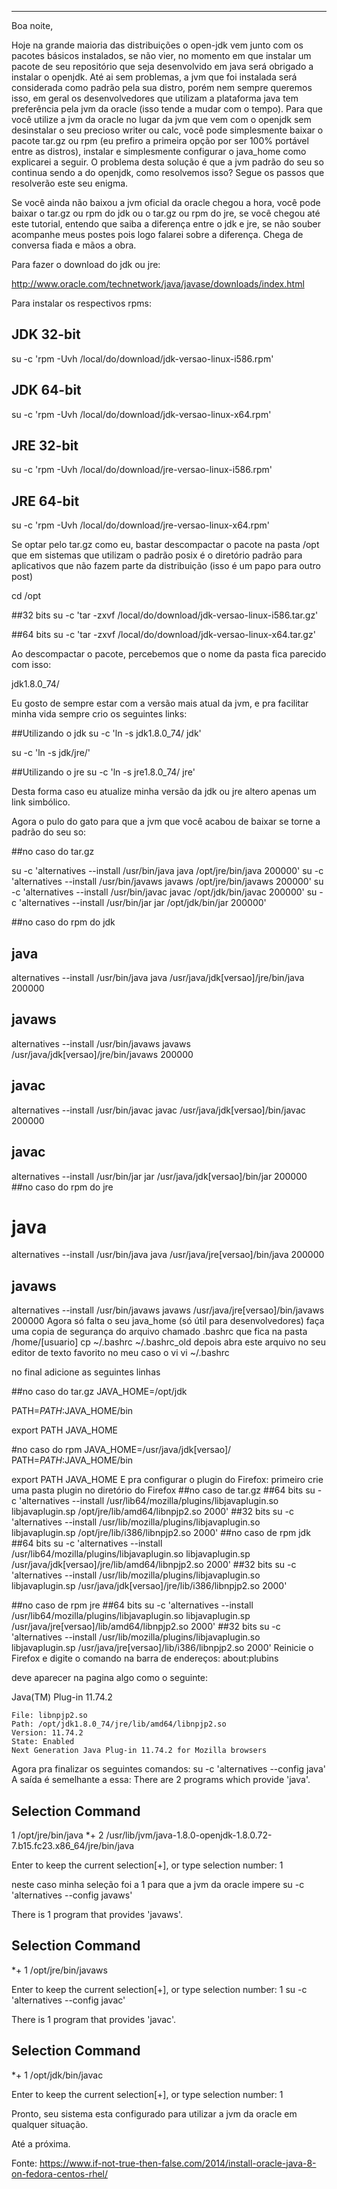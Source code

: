 ---
Boa noite,

Hoje na grande maioria das distribuições o open-jdk vem junto com os pacotes básicos instalados, se não vier, no momento em que instalar um pacote de seu repositório que seja desenvolvido em java será obrigado a instalar o openjdk.
Até ai sem problemas, a jvm que foi instalada será considerada como padrão pela sua distro, porém nem sempre queremos isso, em geral os desenvolvedores que utilizam a plataforma java tem preferência pela jvm da oracle (isso tende a mudar com o tempo).
Para que você utilize a jvm da oracle no lugar da jvm que vem com o openjdk sem desinstalar o seu precioso writer ou calc, você pode simplesmente baixar o pacote tar.gz ou rpm (eu prefiro a primeira opção por ser 100% portável entre as distros), instalar e simplesmente configurar o java_home como explicarei a seguir. O problema desta solução é que a jvm padrão do seu so continua sendo a do openjdk, como resolvemos isso? Segue os passos que resolverão este seu enigma.

Se você ainda não baixou a jvm oficial da oracle chegou a hora, você pode baixar o tar.gz ou rpm do jdk ou o tar.gz ou rpm do jre, se você chegou até este tutorial, entendo que saiba a diferença entre o jdk e jre, se não souber acompanhe meus postes pois logo falarei sobre a diferença. Chega de conversa fiada e mãos a obra.

Para fazer o download do jdk ou jre:

http://www.oracle.com/technetwork/java/javase/downloads/index.html

Para instalar os respectivos rpms:

## JDK 32-bit ##
su -c 'rpm -Uvh /local/do/download/jdk-versao-linux-i586.rpm'
## JDK 64-bit ##
su -c 'rpm -Uvh /local/do/download/jdk-versao-linux-x64.rpm'
## JRE 32-bit ##
su -c 'rpm -Uvh /local/do/download/jre-versao-linux-i586.rpm'
## JRE 64-bit ##
su -c 'rpm -Uvh /local/do/download/jre-versao-linux-x64.rpm'

Se optar pelo tar.gz como eu, bastar descompactar o pacote na pasta /opt que em sistemas que utilizam o padrão posix é o diretório padrão para aplicativos que não fazem parte da distribuição (isso é um papo para outro post)

cd /opt


##32 bits
su -c 'tar -zxvf /local/do/download/jdk-versao-linux-i586.tar.gz'

##64 bits
su -c 'tar -zxvf /local/do/download/jdk-versao-linux-x64.tar.gz'

Ao descompactar o pacote, percebemos que o nome da pasta fica parecido com isso:

jdk1.8.0_74/

Eu gosto de sempre estar com a versão mais atual da jvm, e pra facilitar minha vida sempre crio os seguintes links:

##Utilizando o jdk
su -c 'ln -s jdk1.8.0_74/ jdk'

su -c 'ln -s jdk/jre/'


##Utilizando o jre
su -c 'ln -s jre1.8.0_74/ jre'

Desta forma caso eu atualize minha versão da jdk ou jre altero apenas um link simbólico.

Agora o pulo do gato para que a jvm que você acabou de baixar se torne a padrão do seu so:

##no caso do tar.gz

su -c 'alternatives --install /usr/bin/java java /opt/jre/bin/java 200000'
su -c 'alternatives --install /usr/bin/javaws javaws /opt/jre/bin/javaws 200000'
su -c 'alternatives --install /usr/bin/javac javac /opt/jdk/bin/javac 200000'
su -c 'alternatives --install /usr/bin/jar jar /opt/jdk/bin/jar 200000'

##no caso do rpm do jdk



## java ##
alternatives --install /usr/bin/java java /usr/java/jdk[versao]/jre/bin/java 200000
## javaws ##
alternatives --install /usr/bin/javaws javaws /usr/java/jdk[versao]/jre/bin/javaws 200000
## javac ##
alternatives --install /usr/bin/javac javac /usr/java/jdk[versao]/bin/javac 200000
## javac ##
alternatives --install /usr/bin/jar jar /usr/java/jdk[versao]/bin/jar 200000
##no caso do rpm do jre
# java ##
alternatives --install /usr/bin/java java /usr/java/jre[versao]/bin/java 200000
## javaws ##
alternatives --install /usr/bin/javaws javaws /usr/java/jre[versao]/bin/javaws 200000
Agora só falta o seu java_home (só útil para desenvolvedores)
faça uma copia de segurança do arquivo chamado .bashrc que fica na pasta /home/[usuario]
cp ~/.bashrc ~/.bashrc_old
depois abra este arquivo no seu editor de texto favorito no meu caso o vi
vi ~/.bashrc

no final adicione as seguintes linhas

##no caso do tar.gz
JAVA_HOME=/opt/jdk

PATH=$PATH:$JAVA_HOME/bin

export PATH JAVA_HOME


#no caso do rpm
JAVA_HOME=/usr/java/jdk[versao]/
PATH=$PATH:$JAVA_HOME/bin

export PATH JAVA_HOME 
E pra configurar o plugin do Firefox:
primeiro crie uma pasta plugin no diretório do Firefox
##no caso de tar.gz
##64 bits
su -c 'alternatives --install /usr/lib64/mozilla/plugins/libjavaplugin.so libjavaplugin.sp /opt/jre/lib/amd64/libnpjp2.so 2000' 
##32 bits
su -c 'alternatives --install /usr/lib/mozilla/plugins/libjavaplugin.so libjavaplugin.sp /opt/jre/lib/i386/libnpjp2.so 2000' 
##no caso de rpm jdk
##64 bits
su -c 'alternatives --install /usr/lib64/mozilla/plugins/libjavaplugin.so libjavaplugin.sp /usr/java/jdk[versao]/jre/lib/amd64/libnpjp2.so 2000' 
##32 bits
su -c 'alternatives --install /usr/lib/mozilla/plugins/libjavaplugin.so libjavaplugin.sp /usr/java/jdk[versao]/jre/lib/i386/libnpjp2.so 2000' 



##no caso de rpm jre
##64 bits
su -c 'alternatives --install /usr/lib64/mozilla/plugins/libjavaplugin.so libjavaplugin.sp /usr/java/jre[versao]/lib/amd64/libnpjp2.so 2000' 
##32 bits
su -c 'alternatives --install /usr/lib/mozilla/plugins/libjavaplugin.so libjavaplugin.sp /usr/java/jre[versao]/lib/i386/libnpjp2.so 2000' 
Reinicie o Firefox e digite o comando na barra de endereços:
about:plubins

deve aparecer na pagina algo como o seguinte:

Java(TM) Plug-in 11.74.2

    File: libnpjp2.so
    Path: /opt/jdk1.8.0_74/jre/lib/amd64/libnpjp2.so
    Version: 11.74.2
    State: Enabled
    Next Generation Java Plug-in 11.74.2 for Mozilla browsers

 Agora pra finalizar os seguintes comandos:
su -c 'alternatives --config java'
A saída é semelhante a essa:
There are 2 programs which provide 'java'.

  Selection    Command
-----------------------------------------------
   1           /opt/jre/bin/java
*+ 2           /usr/lib/jvm/java-1.8.0-openjdk-1.8.0.72-7.b15.fc23.x86_64/jre/bin/java

Enter to keep the current selection[+], or type selection number: 1
 
neste caso minha seleção foi a 1 para que a jvm da oracle impere 
su -c 'alternatives --config javaws'

There is 1 program that provides 'javaws'.

  Selection    Command
-----------------------------------------------
*+ 1           /opt/jre/bin/javaws

Enter to keep the current selection[+], or type selection number: 1 
su -c 'alternatives --config javac'


There is 1 program that provides 'javac'.

  Selection    Command
-----------------------------------------------
*+ 1           /opt/jdk/bin/javac

Enter to keep the current selection[+], or type selection number: 1

Pronto, seu sistema esta configurado para utilizar a jvm da oracle em qualquer situação.

Até a próxima.


Fonte: https://www.if-not-true-then-false.com/2014/install-oracle-java-8-on-fedora-centos-rhel/ 
